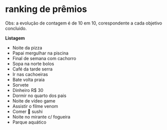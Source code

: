 # ranking de prêmios
 Obs: a evolução de contagem é de 10 em 10, corespondente a cada objetivo concluido.

 **Listagem**
- Noite da pizza
- Papai mergulhar na piscina
- Final de semana com cachorro
- Sopa na norte bolos
- Café da tarde serra
- Ir nas cachoeiras
- Bate volta praia
- Sorvete
- Dinheiro R$ 30
- Dormir no quarto dos pais
- Noite de vídeo game
- Assistir o filme venom
- Comer 🍣 sushi
- Noite no mirante c/ fogueira
- Parque aquático
